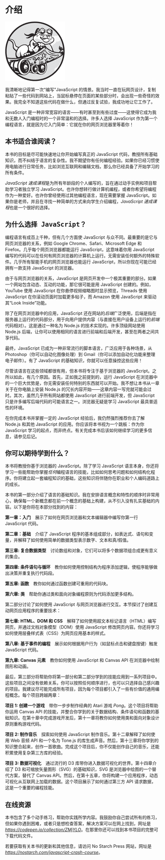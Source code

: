<hgroup>

# <samp class="SANS_Dogma_OT_Bold_B_11">介绍</samp>

</hgroup>

![](img/opener.png)

我清晰地记得第一次“编写”JavaScript 的情景。我当时一直在玩网页设计，复制粘贴了一些代码到网站上，当鼠标悬停在页面的某些部分时，会出现一些奇怪的效果。我完全不知道这些代码在做什么，但通过反复试验，我成功地让它工作了。

JavaScript 是一种非常宽容的语言——有时甚至到有些过度——这使得它成为我和无数人入门编程时的一个非常温和的选择。许多人选择 JavaScript 作为第一个编程语言，就是因为它入门简单：它就在你的网页浏览器里等着你！

## <samp class="SANS_Futura_Std_Bold_B_11">本书适合谁阅读？</samp>

本书的目标是尽可能快速地让你开始编写真正的 JavaScript 代码，教授所有基础知识，而不纠结于语言的复杂性。我不期望你有任何编程经验。如果你已经习惯使用电脑进行日常任务，比如浏览互联网和编辑文档，那么你已经具备了开始学习的所有条件。

*JavaScript 速成课程*是为所有年龄段的个人编写的，旨在通过动手实例和项目帮助学习者独立学习 JavaScript。也许你想转行做计算机编程，或者你希望将编程作为一种爱好。也许你曾经使用过其他编程语言，现在需要掌握 JavaScript。如果你是老师，并且在寻找一种简单的方式来向学生介绍编程，*JavaScript 速成课程*也是一个很好的选择。

## <samp class="SANS_Futura_Std_Bold_B_11">为什么选择 JavaScript？</samp>

编程语言有成百上千种，但有几个方面使 JavaScript 与众不同。最重要的是它与网页浏览器的关系，例如 Google Chrome、Safari、Microsoft Edge 和 Firefox。几乎每个网页浏览器都能运行 JavaScript，这意味着你用 JavaScript 编写的代码可以在任何有网页浏览器的计算机上运行。无需安装任何额外的特殊软件。几乎所有智能手机的网页浏览器也能运行 JavaScript，所以你现在可能已经拥有一款支持 JavaScript 的浏览器。

由于与网页浏览器的关系，JavaScript 是网页开发中一个极其重要的部分。如果一个网站包含动态、互动的功能，那它很可能是用 JavaScript 创建的。例如，YouTube 使用 JavaScript 在你悬停视频缩略图时显示预览，Threads 使用 JavaScript 在你滚动页面时加载更多帖子，而 Amazon 使用 JavaScript 来驱动其“Look Inside”功能。

除了在网页浏览器中的应用，JavaScript 还在网站的*后端*广泛使用，后端是指在服务器上运行的代码部分，用于向用户提供内容（与直接在用户设备上运行的*前端*代码相对）。这是通过一种名为 Node.js 的技术实现的。许多顶级网站使用 Node.js 后端，让你可以使用相同的语言进行前端和后端开发，甚至在两者之间共享代码。

最终，JavaScript 已成为一种非常流行的脚本语言，广泛应用于各种场景，从 Photoshop（你可以自动化图像处理）到 Gmail（你可以添加自动化功能来整理电子邮件）。有了 JavaScript 的基础知识，你就可以任意操控这些应用！

尽管该语言在这些领域都很有用，但本书将专注于基于浏览器的 JavaScript。之所以如此，有几个原因。首先，正如我之前提到的，运行 JavaScript 在浏览器中的一个巨大优势是，你无需安装任何特别的东西就可以开始。我不想让本书从一章关于在你电脑上安装 Node.js 的冗长内容开始——这章内容一写完就可能会过时。其次，虽然几乎所有网站都使用 JavaScript 进行前端开发，但 JavaScript 只是许多编写后端代码的可能语言之一。浏览器无疑是学习 JavaScript 最具普适性的环境。

在你完成本书并掌握一定的 JavaScript 经验后，我仍然强烈推荐你去了解 Node.js 和其他 JavaScript 的应用。你应该将本书视为一个跳板：作为你 JavaScript 学习的起点，而非终点。有关完成本书后该如何继续学习的更多信息，请参见后记。

## <samp class="SANS_Futura_Std_Bold_B_11">你可以期待学到什么？</samp>

本书将教授你基于浏览器的 JavaScript。除了学习 JavaScript 语言本身，你还将学习一些能帮助你掌握*任何*编程语言的技能，比如如何思考问题和如何结构化程序。你将建立起一套编程知识的基础，这些知识将伴随你在职业和个人编码道路上的成长。

本书的第一部分介绍了语言的基础知识。我在安排语言概念和特性的顺序时非常用心，确保每一个新概念都在前一个概念的基础上构建，从不引入没有扎实基础的内容。以下是你将在本部分找到的内容：

**第一章：入门**    展示了如何在网页浏览器和文本编辑器中编写你第一行 JavaScript 代码。

**第二章：基础**    介绍了 JavaScript 程序的基本组成部分，如表达式、语句和变量，并解释了如何使用简单的数据类型表示数字、文本和真/假值。

**第三章: 复合数据类型**    讨论数组和对象，它们可以将多个数据项组合成更有意义的集合。

**第四章: 条件语句与循环**    教你如何使用控制结构为程序添加逻辑，使程序能够做出决策并重复执行代码段。

**第五章: 函数**    教你如何通过函数创建可重用的代码块。

**第六章: 类**    帮助你通过类和面向对象编程原则为代码添加更多结构。

第二部分讨论了如何使用 JavaScript 与网页浏览器进行交互。本节探讨了创建互动网页应用程序的重要技术：

**第七章: HTML、DOM 和 CSS**    解释了如何使用超文本标记语言（HTML）编写网页，并通过文档对象模型（DOM）使用 JavaScript 修改网页内容。你还将学习如何使用层叠样式表（CSS）为网页应用基本的样式。

**第八章: 基于事件的编程**    展示如何根据用户行为（如鼠标点击和键盘按键）触发 JavaScript 代码。

**第九章: Canvas 元素**    教你如何使用 JavaScript 和 Canvas API 在浏览器中绘制图形和动画。

最后，第三部分将帮助你将第一部分和第二部分学到的技能应用到一系列项目中。这些项目之间没有依赖关系，你可以按照任何顺序进行，也可以只选择自己感兴趣的项目。我建议尽可能完成所有项目，因为每个项目都引入了一些有价值的通用编程概念。每个项目跨越两章：

**项目 1: 创建一个游戏**    带你一步步制作经典的 Atari 游戏 *Pong*。这个项目将帮助你运用 Canvas API 的技能，并整合你学到的关于数据结构、条件语句和函数的基础知识。在第十章中完成游戏开发后，第十一章将教你如何使用类和面向对象设计原则重构游戏代码。

**项目 2: 制作音乐**    探索如何使用 JavaScript 制作音乐。第十二章解释了如何使用 Web 音频 API 和一个名为 Tone.js 的库生成声音。然后，第十三章将你学到的知识整合起来，创作一首歌曲。完成这个项目后，你不仅能创作自己的音乐，还能积累使用复杂第三方库的经验。

**项目 3: 数据可视化**    通过流行的 D3 库带你进入数据可视化的世界。第十四章介绍了 D3 和可缩放矢量图形（SVG）的基础知识，SVG 是浏览器中绘图的一个替代方案，替代了 Canvas API。然后，在第十五章，你将构建一个应用程序，动态可视化从互联网上加载的数据。这个项目展示了如何通过第三方 API 请求数据，这是一个重要的编程技能。

## <samp class="SANS_Futura_Std_Bold_B_11">在线资源</samp>

本书包含了多个动手练习，帮助你实践所学内容。我鼓励你自己尝试所有的练习，但如果你遇到困难，或者只是想检查答案，解决方案可以在网上找到，网址是[*https://<wbr>codepen<wbr>.io<wbr>/collection<wbr>/ZMjYLO*](https://codepen.io/collection/ZMjYLO)。在那里你还可以找到本书项目的完整可下载代码文件。

若要获取有关本书的更新和其他信息，请访问 No Starch Press 网站，网址是[*https://<wbr>nostarch<wbr>.com<wbr>/javascript<wbr>-crash<wbr>-course*](https://nostarch.com/javascript-crash-course)。
